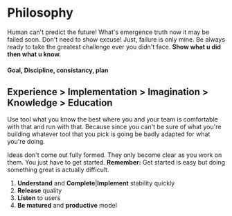 # Philosophy
Human can't predict the future! What's emergence truth now it may be failed soon. Don't need to show excuse! Just, failure is only mine. Be always ready to take the greatest challenge ever you didn't face. **Show what u did then what u know.**
#### Goal, Discipline, consistancy, plan ####

Experience > Implementation > Imagination > Knowledge > Education
-----------------------------------------------------------------
Use tool what you know the best where you and your team is comfortable with that and run with that. Because since you can't be sure of what you're building whatever tool that you pick is going be badly adapted for what you're doing. 

Ideas don't come out fully formed. They only become clear as you work on them. You just have to get started.
**Remember:** Get started is easy but doing something great is actually difficult.

1. **Understand** and **Complete**|**Implement** stability quickly
2. **Release** quality
3. **Listen** to users
4. **Be matured** and **productive** model


